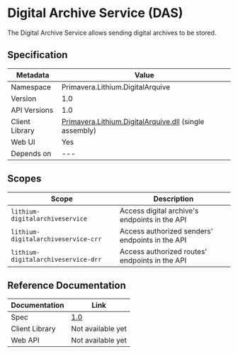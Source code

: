 # Digital Archive Service (DAS)

The Digital Archive Service allows sending digital archives to be stored.

## Specification

<!-- markdown-link-check-disable -->
| Metadata | Value |
| - | - |
| Namespace | Primavera.Lithium.DigitalArquive |
| Version | 1.0 |
| API Versions | 1.0 |
| Client Library | [Primavera.Lithium.DigitalArquive.dll]((http://nuget.primaverabss.com:82/feeds/public-lithium-general/Primavera.Lithium.DigitalArquive)) (single assembly) |
| Web UI | Yes |
| Depends on | --- |
<!-- markdown-link-check-enable -->

## Scopes

| Scope | Description |
| - | - |
| `lithium-digitalarchiveservice` | Access digital archive's endpoints in the API |
| `lithium-digitalarchiveservice-crr` | Access authorized senders' endpoints in the API |
| `lithium-digitalarchiveservice-drr` | Access authorized routes' endpoints in the API |

## Reference Documentation

| Documentation | Link |
| - | - |
| Spec | [1.0](./specs/das-spec-1.0.md.md) |
| Client Library | Not available yet |
| Web API | Not available yet |
